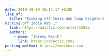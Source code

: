 ```yaml
---
date: 2019-10-19 10:14:17 +0100
like_of:
  title: "Kicking off Indie Web Camp Brighton!
Kicking off Indie Web …"
  link: https://adactio.com/notes/15986
  authors:
    - name: "Jeremy Keith"
      link: https://adactio.com/
posting_method: https://omnibear.com
---
```

